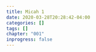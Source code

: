 ```yaml
---
title: Micah 1
date: 2020-03-28T20:28:42-04:00
categories: []
tags: []
chapter: "001"
inprogress: false
---
```


